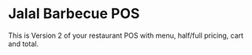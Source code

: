 # Jalal Barbecue POS
This is Version 2 of your restaurant POS with menu, half/full pricing, cart and total.
